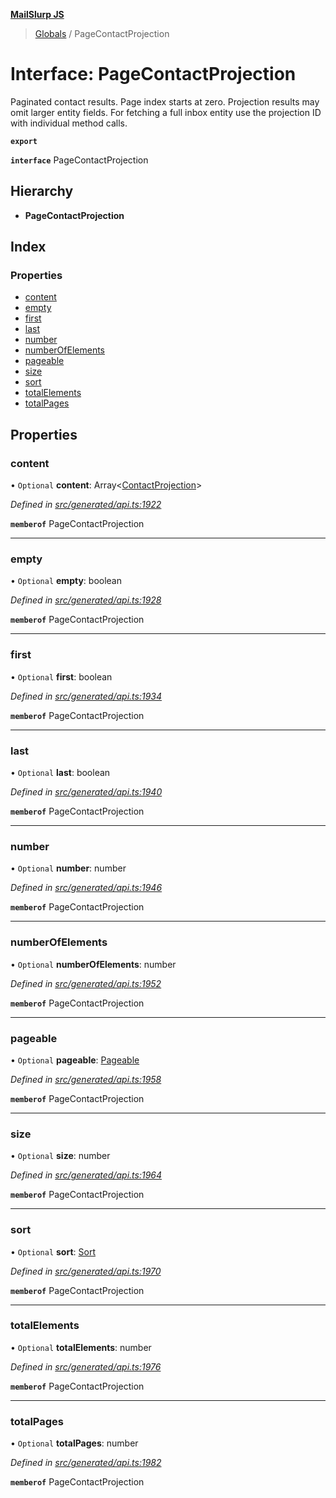 **[MailSlurp JS](../README.md)**

> [Globals](../README.md) / PageContactProjection

# Interface: PageContactProjection

Paginated contact results. Page index starts at zero. Projection results may omit larger entity fields. For fetching a full inbox entity use the projection ID with individual method calls.

**`export`** 

**`interface`** PageContactProjection

## Hierarchy

* **PageContactProjection**

## Index

### Properties

* [content](pagecontactprojection.md#content)
* [empty](pagecontactprojection.md#empty)
* [first](pagecontactprojection.md#first)
* [last](pagecontactprojection.md#last)
* [number](pagecontactprojection.md#number)
* [numberOfElements](pagecontactprojection.md#numberofelements)
* [pageable](pagecontactprojection.md#pageable)
* [size](pagecontactprojection.md#size)
* [sort](pagecontactprojection.md#sort)
* [totalElements](pagecontactprojection.md#totalelements)
* [totalPages](pagecontactprojection.md#totalpages)

## Properties

### content

• `Optional` **content**: Array\<[ContactProjection](contactprojection.md)>

*Defined in [src/generated/api.ts:1922](https://github.com/mailslurp/mailslurp-client/blob/c889afa/src/generated/api.ts#L1922)*

**`memberof`** PageContactProjection

___

### empty

• `Optional` **empty**: boolean

*Defined in [src/generated/api.ts:1928](https://github.com/mailslurp/mailslurp-client/blob/c889afa/src/generated/api.ts#L1928)*

**`memberof`** PageContactProjection

___

### first

• `Optional` **first**: boolean

*Defined in [src/generated/api.ts:1934](https://github.com/mailslurp/mailslurp-client/blob/c889afa/src/generated/api.ts#L1934)*

**`memberof`** PageContactProjection

___

### last

• `Optional` **last**: boolean

*Defined in [src/generated/api.ts:1940](https://github.com/mailslurp/mailslurp-client/blob/c889afa/src/generated/api.ts#L1940)*

**`memberof`** PageContactProjection

___

### number

• `Optional` **number**: number

*Defined in [src/generated/api.ts:1946](https://github.com/mailslurp/mailslurp-client/blob/c889afa/src/generated/api.ts#L1946)*

**`memberof`** PageContactProjection

___

### numberOfElements

• `Optional` **numberOfElements**: number

*Defined in [src/generated/api.ts:1952](https://github.com/mailslurp/mailslurp-client/blob/c889afa/src/generated/api.ts#L1952)*

**`memberof`** PageContactProjection

___

### pageable

• `Optional` **pageable**: [Pageable](pageable.md)

*Defined in [src/generated/api.ts:1958](https://github.com/mailslurp/mailslurp-client/blob/c889afa/src/generated/api.ts#L1958)*

**`memberof`** PageContactProjection

___

### size

• `Optional` **size**: number

*Defined in [src/generated/api.ts:1964](https://github.com/mailslurp/mailslurp-client/blob/c889afa/src/generated/api.ts#L1964)*

**`memberof`** PageContactProjection

___

### sort

• `Optional` **sort**: [Sort](sort.md)

*Defined in [src/generated/api.ts:1970](https://github.com/mailslurp/mailslurp-client/blob/c889afa/src/generated/api.ts#L1970)*

**`memberof`** PageContactProjection

___

### totalElements

• `Optional` **totalElements**: number

*Defined in [src/generated/api.ts:1976](https://github.com/mailslurp/mailslurp-client/blob/c889afa/src/generated/api.ts#L1976)*

**`memberof`** PageContactProjection

___

### totalPages

• `Optional` **totalPages**: number

*Defined in [src/generated/api.ts:1982](https://github.com/mailslurp/mailslurp-client/blob/c889afa/src/generated/api.ts#L1982)*

**`memberof`** PageContactProjection
